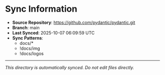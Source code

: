 # Sync Information

- **Source Repository**: https://github.com/pydantic/pydantic.git
- **Branch**: main
- **Last Synced**: 2025-10-07 06:09:59 UTC
- **Sync Patterns**:
  - docs/*
  - !docs/img
  - !docs/logos

---
*This directory is automatically synced. Do not edit files directly.*
